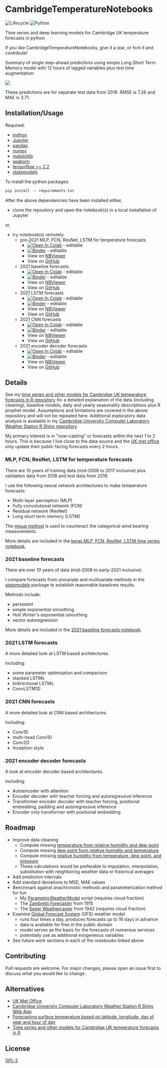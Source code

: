 # CambridgeTemperatureNotebooks

![Lifecycle
](https://img.shields.io/badge/lifecycle-experimental-orange.svg?style=flat)
![Python
](https://img.shields.io/badge/Python-blue.svg?style=flat)

Time series and deep learning models for Cambridge UK temperature forecasts in python

If you like CambridgeTemperatureNotebooks, give it a star, or fork it and
contribute!

Summary of single step-ahead predictions using simple Long Short Term Memory
model with 12 hours of lagged variables plus test time augmentation:

![](https://github.com/makeyourownmaker/CambridgeTemperatureNotebooks/blob/main/figures/LSTM_24lags_1stepahead_TTA.01.png)

These predictions are for separate test data from 2019.
RMSE is 7.26 and MAE is 3.71.


## Installation/Usage

Required:
 * [python](https://www.python.org/)
 * [Jupyter](https://jupyter.org/)
 * [pandas](https://pandas.pydata.org/)
 * [numpy](http://numpy.org/)
 * [matplotlib](http://matplotlib.org/)
 * [seaborn](https://seaborn.pydata.org/)
 * [tensorflow >= 2.2](tensorflow.org)
 * [statsmodels](https://www.statsmodels.org/stable/index.html)

To install the python packages:
```sh
pip install -r requirements.txt
```

After the above dependencies have been installed either,
 * clone the repository and open the notebook(s) in a local installation of Jupyter

or,
 * try notebook(s) remotely
   * pre-2021 MLP, FCN, ResNet, LSTM for temperature forecasts
     * [![Open In Colab](https://colab.research.google.com/assets/colab-badge.svg)](https://colab.research.google.com/github/makeyourownmaker/CambridgeTemperatureNotebooks/blob/main/notebooks/keras_mlp_fcn_resnet_time_series.ipynb) - editable
     * [![Binder](https://static.mybinder.org/badge_logo.svg)](https://mybinder.org/v2/gh/makeyourownmaker/CambridgeTemperatureNotebooks/main?filepath=notebooks%2Fkeras_mlp_fcn_resnet_time_series.ipynb) - editable
     * View on [NBViewer](https://nbviewer.jupyter.org/github/makeyourownmaker/CambridgeTemperatureNotebooks/blob/main/notebooks/keras_mlp_fcn_resnet_time_series.ipynb)
     * View on [GitHub](https://github.com/makeyourownmaker/CambridgeTemperatureNotebooks/blob/main/notebooks/keras_mlp_fcn_resnet_time_series.ipynb)
   * 2021 baseline forecasts
     * [![Open In Colab](https://colab.research.google.com/assets/colab-badge.svg)](https://colab.research.google.com/github/makeyourownmaker/CambridgeTemperatureNotebooks/blob/main/notebooks/cammet_baselines_2021.ipynb) - editable
     * [![Binder](https://static.mybinder.org/badge_logo.svg)](https://mybinder.org/v2/gh/makeyourownmaker/CambridgeTemperatureNotebooks/main?filepath=notebooks%2Fcammet_baselines_2021.ipynb) - editable
     * View on [NBViewer](https://nbviewer.jupyter.org/github/makeyourownmaker/CambridgeTemperatureNotebooks/blob/main/notebooks/cammet_baselines_2021.ipynb)
     * View on [GitHub](https://github.com/makeyourownmaker/CambridgeTemperatureNotebooks/blob/main/notebooks/cammet_baselines_2021.ipynb)
   * 2021 LSTM forecasts
     * [![Open In Colab](https://colab.research.google.com/assets/colab-badge.svg)](https://colab.research.google.com/github/makeyourownmaker/CambridgeTemperatureNotebooks/blob/main/notebooks/lstm_time_series.ipynb) - editable
     * [![Binder](https://static.mybinder.org/badge_logo.svg)](https://mybinder.org/v2/gh/makeyourownmaker/CambridgeTemperatureNotebooks/main?filepath=notebooks%2Flstm_time_series.ipynb) - editable
     * View on [NBViewer](https://nbviewer.jupyter.org/github/makeyourownmaker/CambridgeTemperatureNotebooks/blob/main/notebooks/lstm_time_series.ipynb)
     * View on [GitHub](https://github.com/makeyourownmaker/CambridgeTemperatureNotebooks/blob/main/notebooks/lstm_time_series.ipynb)
   * 2021 CNN forecasts
     * [![Open In Colab](https://colab.research.google.com/assets/colab-badge.svg)](https://colab.research.google.com/github/makeyourownmaker/CambridgeTemperatureNotebooks/blob/main/notebooks/cnn_time_series.ipynb) - editable
     * [![Binder](https://static.mybinder.org/badge_logo.svg)](https://mybinder.org/v2/gh/makeyourownmaker/CambridgeTemperatureNotebooks/main?filepath=notebooks%2Fcnn_time_series.ipynb) - editable
     * View on [NBViewer](https://nbviewer.jupyter.org/github/makeyourownmaker/CambridgeTemperatureNotebooks/blob/main/notebooks/cnn_time_series.ipynb)
     * View on [GitHub](https://github.com/makeyourownmaker/CambridgeTemperatureNotebooks/blob/main/notebooks/cnn_time_series.ipynb)
   * 2021 encoder decoder forecasts
     * [![Open In Colab](https://colab.research.google.com/assets/colab-badge.svg)](https://colab.research.google.com/github/makeyourownmaker/CambridgeTemperatureNotebooks/blob/main/notebooks/encoder_decoder.ipynb) - editable
     * [![Binder](https://static.mybinder.org/badge_logo.svg)](https://mybinder.org/v2/gh/makeyourownmaker/CambridgeTemperatureNotebooks/main?filepath=notebooks%2Fencoder_decoder.ipynb) - editable
     * View on [NBViewer](https://nbviewer.jupyter.org/github/makeyourownmaker/CambridgeTemperatureNotebooks/blob/main/notebooks/encoder_decoder.ipynb)
     * View on [GitHub](https://github.com/makeyourownmaker/CambridgeTemperatureNotebooks/blob/main/notebooks/encoder_decoder.ipynb)


## Details

See my
[time series and other models for Cambridge UK temperature forecasts in R repository](https://github.com/makeyourownmaker/CambridgeTemperatureModel)
for a detailed explanation of the data (including cleaning), baseline models, 
daily and yearly seasonality descriptions plus R prophet model.  Assumptions
and limitations are covered in the above repository and will not be repeated
here.  Additional exploratory data analysis is available in my
[Cambridge University Computer Laboratory Weather Station R Shiny repository](https://github.com/makeyourownmaker/ComLabWeatherShiny).

My primary interest is in "now-casting" or forecasts within the 
next 1 to 2 hours.  This is because I live close to the data source and 
the [UK met office](https://www.metoffice.gov.uk/) only update their public 
facing forecasts every 2 hours.

### MLP, FCN, ResNet, LSTM for temperature forecasts

There are 10 years of training data (mid-2008 to 2017 inclusive) plus
validation data from 2018 and test data from 2019.

I use the following neural network architectures to make temperature forecasts:
 * Multi-layer perceptron (MLP)
 * Fully convolutional network (FCN)
 * Residual network (ResNet)
 * Long short term memory (LSTM)

The [mixup method](https://arxiv.org/abs/1710.09412)
is used to counteract the categorical wind bearing measurements.

More details are included in the
[keras MLP, FCN, ResNet, LSTM time series notebook](https://github.com/makeyourownmaker/CambridgeTemperatureNotebooks/blob/main/notebooks/keras_mlp_fcn_resnet_time_series.ipynb).

### 2021 baseline forecasts

There are over 10 years of data (mid-2008 to early-2021 inclusive).

I compare forecasts from univariate and multivariate methods in the
[statsmodels](https://www.statsmodels.org/stable/index.html) package
to establish reasonable baselines results.

Methods include:
 * persistent
 * simple exponential smoothing
 * Holt Winter's exponential smoothing
 * vector autoregression

More details are included in the
[2021 baseline forecasts notebook](https://github.com/makeyourownmaker/CambridgeTemperatureNotebooks/blob/main/notebooks/cammet_baselines_2021.ipynb).

### 2021 LSTM forecasts

A more detailed look at LSTM based architectures.

Including:
 * some parameter optimisation and comparison
 * stacked LSTMs
 * bidirectional LSTMs
 * ConvLSTM1D

### 2021 CNN forecasts

A more detailed look at CNN based architectures.

Including:
 * Conv1D
 * multi-head Conv1D
 * Conv2D
 * Inception-style

### 2021 encoder decoder forecasts

A look at encoder decoder based architectures.

Including:
 * Autoencoder with attention
 * Encoder decoder with teacher forcing and autoregressive inference
 * Transformer encoder decoder with teacher forcing, positional embedding, padding and autoregressive inference
 * Encoder only transformer with positional embedding

## Roadmap

 * Improve data cleaning
   * Compute missing [temperature from relative humidity and dew point](https://earthscience.stackexchange.com/questions/14899/how-can-temperature-be-calculated-given-relative-humidity-and-dew-point)
   * Compute missing [dew point from relative humidity and temperature](https://carnotcycle.wordpress.com/2017/08/01/compute-dewpoint-temperature-from-rh-t/)
   * Compute missing [relative humidity from temperature, dew point, and pressure](https://earthscience.stackexchange.com/questions/16570/how-to-calculate-relative-humidity-from-temperature-dew-point-and-pressure)
   * These calculations would be preferable to imputation, interpolation, substitution with neighboring weather data or historical averages
 * Add prediction intervals
 * Add standard deviations to MSE, MAE values
 * Benchmark against anachronistic methods and parameterization method for fun
   * My [ParametricWeatherModel](https://github.com/makeyourownmaker/ParametricWeatherModel) script (requires cloud fraction)
   * The [Zambretti Forecaster](https://en.wikipedia.org/wiki/Zambretti_Forecaster) from 1915
   * The [Sager Weathercaster](https://www.weather.vouhead.gr/wxforecast-sager.php?lang=en) from 1942 (requires cloud fraction)
 * Examine [Global Forecast System](https://www.ncdc.noaa.gov/data-access/model-data/model-datasets/global-forcast-system-gfs) (GFS) weather model
   * runs four times a day, produces forecasts up to 16 days in advance
   * data is available for free in the public domain
   * model serves as the basis for the forecasts of numerous services
   * potentially use as additional exogeneous variables
 * See future work sections in each of the notebooks linked above


## Contributing

Pull requests are welcome.  For major changes, please open an issue first to discuss what you would like to change.


## Alternatives

* [UK Met Office](https://metoffice.gov.uk/)
* [Cambridge University Computer Laboratory Weather Station R Shiny Web App](https://github.com/makeyourownmaker/ComLabWeatherShiny)
* [Forecasting surface temperature based on latitude, longitude, day of year and hour of day](https://github.com/makeyourownmaker/ParametricWeatherModel)
* [Time series and other models for Cambridge UK temperature forecasts in R](https://github.com/makeyourownmaker/CambridgeTemperatureModel)


## License

[GPL-2](https://www.gnu.org/licenses/old-licenses/gpl-2.0.en.html)

